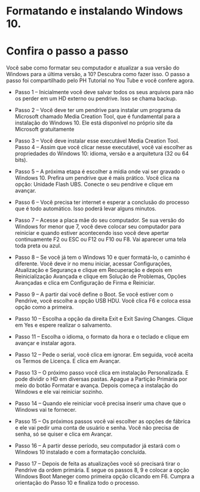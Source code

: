 # Formatando e instalando Windows 10. 
# Confira o passo a passo

Você sabe como formatar seu computador e atualizar a sua versão do Windows para a última versão, a 10? Descubra como fazer isso. O passo a passo foi compartilhado pelo PH Tutorial no You Tube e você confere agora.

- Passo 1 – Inicialmente você deve salvar todos os seus arquivos para não os perder em um HD externo ou pendrive. Isso se chama backup.

- Passo 2 – Você deve ter um pendrive para instalar um programa da Microsoft chamado Media Creation Tool, que é fundamental para a instalação do Windows 10. Ele está disponível no próprio site da Microsoft gratuitamente

- Passo 3 – Você deve instalar esse executável Media Creation Tool.
Passo 4 – Assim que você clicar nesse executável, você vai escolher as propriedades do Windows 10: idioma, versão e a arquitetura (32 ou 64 bits).

- Passo 5 – A próxima etapa é escolher a mídia onde vai ser gravado o Windows 10. Prefira um pendrive que é mais prático. Você clica na opção: Unidade Flash UBS. Conecte o seu pendrive e clique em avançar.

- Passo 6 – Você precisa ter internet e esperar a conclusão do processo que é todo automático. Isso poderá levar alguns minutos.

- Passo 7 – Acesse a placa mãe do seu computador. Se sua versão do Windows for menor que 7, você deve colocar seu computador para reiniciar e quando estiver acontecendo isso você deve apertar continuamente F2 ou ESC ou F12 ou F10 ou F8. Vai aparecer uma tela toda preta ou azul.

- Passo 8 – Se você já tem o Windows 10 e quer formatá-lo, o caminho é diferente. Você deve ir no menu iniciar, acessar Configurações, Atualização e Segurança e clique em Recuperação e depois em Reinicialização Avançada e clique em Solução de Problemas, Opções Avançadas e clica em Configuração de Firma e Reiniciar.

- Passo 9 – A partir daí você define o Boot. Se você estiver com o Pendrive, você escolhe a opção USB HDU. Você clica F6 e coloca essa opção como a primeira.

- Passo 10 – Escolha a opção da direita Exit e Exit Saving Changes. Clique em Yes e espere realizar o salvamento.

- Passo 11 – Escolha o idioma, o formato da hora e o teclado e clique em avançar e instalar agora.

- Passo 12 – Pede o serial, você clica em ignorar. Em seguida, você aceita os Termos de Licença. E clica em Avançar.

- Passo 13 – O próximo passo você clica em instalação Personalizada. E pode dividir o HD em diversas pastas. Apague a Partição Primária por meio do botão Formatar e avança. Depois começa a instalação do Windows e ele vai reiniciar sozinho.

- Passo 14 – Quando ele reiniciar você precisa inserir uma chave que o Windows vai te fornecer.

- Passo 15 – Os próximos passos você vai escolher as opções de fábrica e ele vai pedir uma conta de usuário e senha. Você não precisa de senha, só se quiser e clica em Avançar.

- Passo 16 – A partir desse período, seu computador já estará com o Windows 10 instalado e com a formatação concluída.

- Passo 17 – Depois de feita as atualizações você só precisará tirar o Pendrive da ordem primária. E segue os passos 8, 9 e colocar a opção Windows Boot Maneger como primeira opção clicando em F6. Cumpra a orientação do Passo 10 e finaliza todo o processo.
